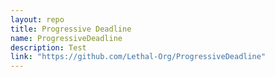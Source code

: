 ```yaml
---
layout: repo
title: Progressive Deadline
name: ProgressiveDeadline
description: Test
link: "https://github.com/Lethal-Org/ProgressiveDeadline"
---
```

